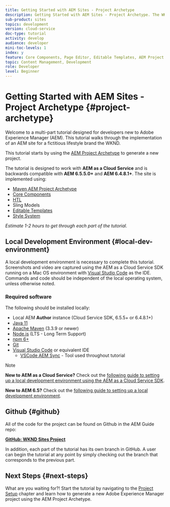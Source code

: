 ```yaml
---
title: Getting Started with AEM Sites - Project Archetype
description: Getting Started with AEM Sites - Project Archetype. The WKND tutorial is a multi-part tutorial designed for developers new to Adobe Experience Manager. The tutorial walks through the implementation of an AEM site for a fictitious lifestyle brand, the WKND. The tutorial covers fundamental topics like project setup, maven archetypes, Core Components, Editable Templates, client libraries, and component development.
sub-product: sites
topics: development
version: cloud-service
doc-type: tutorial
activity: develop
audience: developer
mini-toc-levels: 1
index: y
feature: Core Components, Page Editor, Editable Templates, AEM Project Archetype
topic: Content Management, Development
role: Developer
level: Beginner
---
```


# Getting Started with AEM Sites - Project Archetype {#project-archetype}

Welcome to a multi-part tutorial designed for developers new to Adobe Experience Manager (AEM). This tutorial walks through the implementation of an AEM site for a fictitious lifestyle brand the WKND.

This tutorial starts by using the [AEM Project Archetype](https://experienceleague.adobe.com/docs/experience-manager-core-components/using/developing/archetype/overview.html) to generate a new project.

The tutorial is designed to work with **AEM as a Cloud Service** and is backwards compatible with **AEM 6.5.5.0+** and **AEM 6.4.8.1+**. The site is implemented using:

* [Maven AEM Project Archetype](https://docs.adobe.com/content/help/en/experience-manager-core-components/using/developing/archetype/overview.html)
* [Core Components](https://docs.adobe.com/content/help/en/experience-manager-core-components/using/introduction.html)
* [HTL](https://docs.adobe.com/content/help/en/experience-manager-htl/using/getting-started/getting-started.html)
* Sling Models
* [Editable Templates](https://docs.adobe.com/content/help/en/experience-manager-learn/sites/page-authoring/template-editor-feature-video-use.html)
* [Style System](https://docs.adobe.com/content/help/en/experience-manager-learn/sites/page-authoring/style-system-feature-video-use.html)

*Estimate 1-2 hours to get through each part of the tutorial.*

## Local Development Environment {#local-dev-environment}

A local development environment is necessary to complete this tutorial. Screenshots and video are captured using the AEM as a Cloud Service SDK running on a Mac OS environment with [Visual Studio Code](https://code.visualstudio.com/) as the IDE. Commands and code should be independent of the local operating system, unless otherwise noted.

### Required software

The following should be installed locally:

* Local AEM **Author** instance (Cloud Service SDK, 6.5.5+ or 6.4.8.1+)
* [Java 11](https://downloads.experiencecloud.adobe.com/content/software-distribution/en/general.html)
* [Apache Maven](https://maven.apache.org/) (3.3.9 or newer)
* [Node.js](https://nodejs.org/en/) (LTS - Long Term Support)
* [npm 6+](https://www.npmjs.com/)
* [Git](https://git-scm.com/)
* [Visual Studio Code](https://code.visualstudio.com/) or equivalent IDE
  * [VSCode AEM Sync](https://marketplace.visualstudio.com/items?itemName=yamato-ltd.vscode-aem-sync) - Tool used throughout tutorial

>[!NOTE]
>
> **New to AEM as a Cloud Service?** Check out the [following guide to setting up a local development environment using the AEM as a Cloud Service SDK](https://docs.adobe.com/content/help/en/experience-manager-learn/cloud-service/local-development-environment-set-up/overview.html).
>
> **New to AEM 6.5?** Check out the [following guide to setting up a local development environment](https://docs.adobe.com/content/help/en/experience-manager-learn/foundation/development/set-up-a-local-aem-development-environment.html).

## Github {#github}

All of the code for the project can be found on Github in the AEM Guide repo:

**[GitHub: WKND Sites Project](https://github.com/adobe/aem-guides-wknd)**

In addition, each part of the tutorial has its own branch in GitHub. A user can begin the tutorial at any point by simply checking out the branch that corresponds to the previous part.

## Next Steps {#next-steps}

What are you waiting for?! Start the tutorial by navigating to the [Project Setup](project-setup.md) chapter and learn how to generate a new Adobe Experience Manager project using the AEM Project Archetype.
